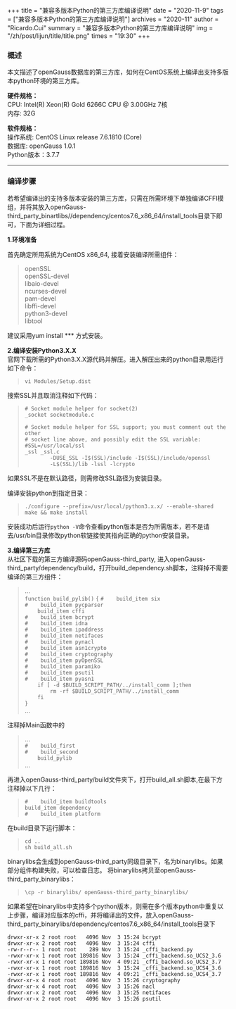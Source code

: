 +++
title = "兼容多版本Python的第三方库编译说明"
date = "2020-11-9"
tags = ["兼容多版本Python的第三方库编译说明"]
archives = "2020-11"
author = "Ricardo.Cui"
summary = "兼容多版本Python的第三方库编译说明"
img = "/zh/post/lijun/title/title.png" 
times = "19:30"
+++


### 概述

本文描述了openGauss数据库的第三方库，如何在CentOS系统上编译出支持多版本python环境的第三方库。

**硬件规格：**  
CPU:	Intel(R) Xeon(R) Gold 6266C CPU @ 3.00GHz 7核  
内存:	32G

**软件规格：**   
操作系统:	CentOS Linux release 7.6.1810 (Core)  
数据库: openGauss 1.0.1  
Python版本：3.7.7

---

### 编译步骤

若希望编译出的支持多版本安装的第三方库，只需在所需环境下单独编译CFFI模组，并将其放入openGauss-third_party_binartlibs//dependency/centos7.6_x86_64/install_tools目录下即可，下面为详细过程。

**1.环境准备**

首先确定所用系统为CentOS x86_64, 接着安装编译所需组件：  
>openSSL  
openSSL-devel  
libaio-devel  
ncurses-devel  
pam-devel  
libffi-devel  
python3-devel  
libtool

建议采用yum install *** 方式安装。

**2.编译安装Python3.X.X**  
官网下载所需的Python3.X.X源代码并解压。进入解压出来的python目录用运行如下命令：  
>`vi Modules/Setup.dist`  

搜索SSL并且取消注释如下代码：  

>`# Socket module helper for socket(2)`  
`_socket socketmodule.c`  
>
>`# Socket module helper for SSL support; you must comment out the other`  
`# socket line above, and possibly edit the SSL variable:`  
`#SSL=/usr/local/ssl`  
`_ssl _ssl.c `  
`        -DUSE_SSL -I$(SSL)/include -I$(SSL)/include/openssl`  
`        -L$(SSL)/lib -lssl -lcrypto`  

如果SSL不是在默认路径，则需修改SSL路径为安装目录。  

编译安装python到指定目录： 
>`./configure --prefix=/usr/local/python3.x.x/ --enable-shared`  
`make && make install`  

安装成功后运行`python -V`命令查看python版本是否为所需版本，若不是请去/usr/bin目录修改python软链接使其指向正确的python安装目录。

**3.编译第三方库**  
从社区下载的第三方编译源码openGauss-third_party, 
进入openGauss-third_party/dependency/build，打开build_dependency.sh脚本，注释掉不需要编译的第三方组件：  
>...  
`function build_pylib()`
`{`
`#    build_item six`  
`#    build_item pycparser`  
`    build_item cffi`  
`#    build_item bcrypt`  
`#    build_item idna`  
`#    build_item ipaddress`  
`#    build_item netifaces`  
`#    build_item pynacl`  
`#    build_item asn1crypto`  
`#    build_item cryptography`  
`#    build_item pyOpenSSL`  
`#    build_item paramiko`  
`#    build_item psutil`  
`#    build_item pyasn1`  
`    if [ -d $BUILD_SCRIPT_PATH/../install_comm ];then`  
`        rm -rf $BUILD_SCRIPT_PATH/../install_comm`  
`    fi`  
`}`  
...

注释掉Main函数中的  
>...  
`#    build_first`  
`#    build_second`   
`    build_pylib`  
...  

再进入openGauss-third_party/build文件夹下，打开build_all.sh脚本,在最下方注释掉以下几行：
>`#    build_item buildtools`  
    `build_item dependency`  
`#    build_item platform`  

在build目录下运行脚本：  
>`cd ..`  
`sh build_all.sh`

binarylibs会生成到openGauss-third_party同级目录下，名为binarylibs。如果部分组件构建失败，可以检查日志。
将binarylibs拷贝至openGauss-third_party_binarylibs：
>`\cp -r binarylibs/ openGauss-third_party_binarylibs/`  

如果希望在binarylibs中支持多个python版本，则需在多个版本python中重复以上步骤，编译对应版本的cffi，并将编译出的文件，放入openGauss-third_party_binarylibs/dependency/centos7.6_x86_64/install_tools目录下

```
drwxr-xr-x 2 root root   4096 Nov  3 15:24 bcrypt  
drwxr-xr-x 2 root root   4096 Nov  3 15:24 cffi  
-rw-r--r-- 1 root root    289 Nov  3 15:24 _cffi_backend.py
-rwxr-xr-x 1 root root 189816 Nov  3 15:24 _cffi_backend.so_UCS2_3.6
-rwxr-xr-x 1 root root 189816 Nov  4 09:21 _cffi_backend.so_UCS2_3.7
-rwxr-xr-x 1 root root 189816 Nov  3 15:24 _cffi_backend.so_UCS4_3.6
-rwxr-xr-x 1 root root 189816 Nov  4 09:21 _cffi_backend.so_UCS4_3.7
drwxr-xr-x 4 root root   4096 Nov  3 15:26 cryptography
drwxr-xr-x 4 root root   4096 Nov  3 15:26 nacl
drwxr-xr-x 2 root root   4096 Nov  3 15:25 netifaces
drwxr-xr-x 2 root root   4096 Nov  3 15:26 psutil
```









